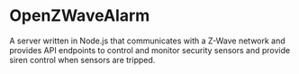 # OpenZWaveAlarm
A server written in Node.js that communicates with a Z-Wave network and provides API endpoints to control and monitor security sensors and provide siren control when sensors are tripped.
